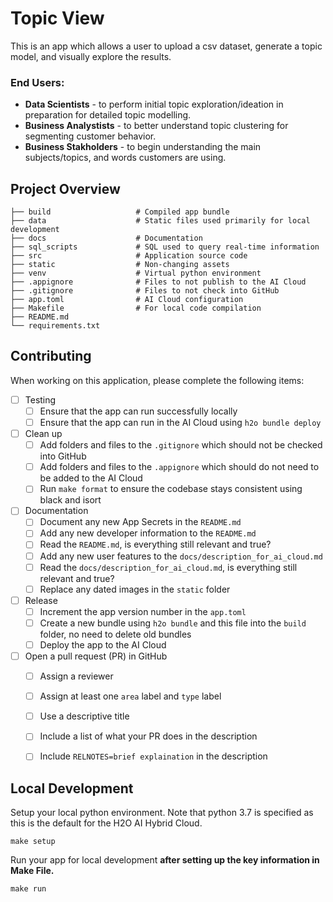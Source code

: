# Topic View
This is an app which allows a user to upload a csv dataset, generate a topic model, and visually explore the results.

### End Users:
* **Data Scientists** - to perform initial topic exploration/ideation in preparation for detailed topic modelling. 
* **Business Analystists** - to better understand topic clustering for segmenting customer behavior.
* **Business Stakholders** - to begin understanding the main subjects/topics, and words customers are using.



## Project Overview

```
├── build                   # Compiled app bundle
├── data                    # Static files used primarily for local development
├── docs                    # Documentation 
├── sql_scripts             # SQL used to query real-time information
├── src                     # Application source code 
├── static                  # Non-changing assets
├── venv                    # Virtual python environment
├── .appignore              # Files to not publish to the AI Cloud
├── .gitignore              # Files to not check into GitHub
├── app.toml                # AI Cloud configuration
├── Makefile                # For local code compilation 
├── README.md               
└── requirements.txt
```

## Contributing
When working on this application, please complete the following items:

- [ ] Testing
    - [ ] Ensure that the app can run successfully locally
    - [ ] Ensure that the app can run in the AI Cloud using `h2o bundle deploy`

- [ ] Clean up
    - [ ] Add folders and files to the `.gitignore` which should not be checked into GitHub
    - [ ] Add folders and files to the `.appignore` which should do not need to be added to the AI Cloud
    - [ ] Run `make format` to ensure the codebase stays consistent using black and isort

- [ ] Documentation
    - [ ] Document any new App Secrets in the `README.md`
    - [ ] Add any new developer information to the `README.md`
    - [ ] Read the `README.md`, is everything still relevant and true?
    - [ ] Add any new user features to the `docs/description_for_ai_cloud.md`
    - [ ] Read the `docs/description_for_ai_cloud.md`, is everything still relevant and true?
    - [ ] Replace any dated images in the `static` folder
    
- [ ] Release
    - [ ] Increment the app version number in the `app.toml`
    - [ ] Create a new bundle using `h2o bundle` and this file into the `build` folder, no need to delete old bundles
    - [ ] Deploy the app to the AI Cloud

- [ ] Open a pull request (PR) in GitHub
    - [ ] Assign a reviewer
    - [ ] Assign at least one `area` label and `type` label
    - [ ] Use a descriptive title 
    - [ ] Include a list of what your PR does in the description
    - [ ] Include `RELNOTES=brief explaination` in the description
    
    
## Local Development
Setup your local python environment. Note that python 3.7 is specified as this is the default for the H2O AI 
Hybrid Cloud.

```shell script
make setup
```

Run your app for local development **after setting up the key information in Make File.**
```shell script
make run
```
